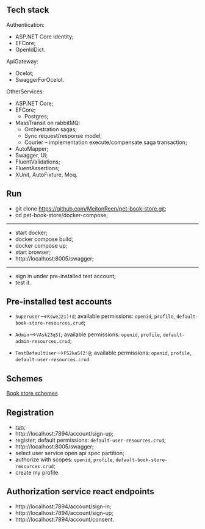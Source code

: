 ## Tech stack
Authentication:
* ASP.NET Core Identity;
* EFCore;
* OpenIdDict.

ApiGateway:
* Ocelot;
* SwaggerForOcelot.

OtherServices:
* ASP.NET Core;
* EFCore;
  * Postgres;
* MassTransit on rabbitMQ:
  * Orchestration sagas;
  * Sync request/response model;
  * Courier – implementation execute/compensate saga transaction;
* AutoMapper;
* Swagger, Ui;
* FluentValidations;
* FluentAssertions;
* XUnit, AutoFixture, Moq.

## Run
* git clone https://github.com/MeitonReen/pet-book-store.git;
* cd pet-book-store/docker-compose;
---
* start docker;
* docker compose build;
* docker compose up;
* start browser;
* http://localhost:8005/swagger;
---
* sign in under pre-installed test account;
* test it.

## Pre-installed test accounts
* `Superuser`-->`KsweJ21)!d`; available permissions: `openid`, `profile`, `default-book-store-resources.crud`;

* `Admin`-->`VAsk23qS(`; available permissions: `openid`, `profile`, `default-admin-resources.crud`; 

* `TestDefaultUser`-->`FS2kaS(2!@`; available permissions: `openid`, `profile`, `default-user-resources.crud`.

## Schemes
[Book store schemes](https://github.com/MeitonReen/pet-book-store/blob/main/BookStoreSchemes_v2.png)

## Registration
* [run](#run);
* http://localhost:7894/account/sign-up;
* register; default permissions: `default-user-resources.crud`;
* http://localhost:8005/swagger;
* select user service open api spec partition;
* authorize with scopes: `openid`, `profile`, `default-book-store-resources.crud`;
* create my profile.

## Authorization service react endpoints
* http://localhost:7894/account/sign-in;
* http://localhost:7894/account/sign-up;
* http://localhost:7894/account/consent.
